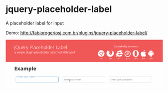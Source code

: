 jquery-placeholder-label
========================

A placeholder label for input

Demo: http://fabiorogeriosj.com.br/plugins/jquery-placeholder-label/

[![Screen](/example/demo.gif)](/example/demo.gif)
